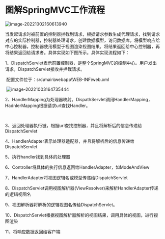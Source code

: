 # 图解SpringMVC工作流程

![image-20221002160613940](E:\Java全栈学习记录\SSM图书管理系统项目\SSM图书馆里系统MD图库\image-20221002160613940.png)

当发起请求时被前置的控制器拦截到请求，根据请求参数生成代理请求，找到请求对应的实际控制器，控制器处理请求，创建数据模型，访问数据库，将模型响应给中心控制器，控制器使用模型于视图渲染视图结果，将结果返回给中心控制器，再将结果返回给请求者。具体实现如下图所示。具体实现流程如下：

1、DispatchServlet表示前置控制器，是整个SpringMVC的控制中心。用户发出请求，DispatchServlet接收并拦截请求。

​		配置文件位于：src\main\webapp\WEB-INF\web.xml

​		![image-20221003164735444](E:\Java全栈学习记录\SSM图书管理系统项目\SSM图书馆里系统MD图库\image-20221003164735444.png)

2、HandlerMapping为处理器映射。DispathServlet调用HandlerMapping，HadnlerMapping根据请求url查找Handler。

​		

3、返回处理器执行链，根据url查找控制器，并且将解析后的信息传递给DispatchServlet

4、HandlerAdapter表示处理器适配器，并且将解析后的信息传递给DispatchServlet

5、执行handler找到具体的处理器

6、Controller将具体的执行信息返回给HandlerAdapter，如ModeAndView

7、HandlerAdapter将视图逻辑名或模型传递给DispatchServlet

8、DispatchServlet调用视图解析器(ViewResolver)来解析HandlerAdapter传递的逻辑视图名

9、视图解析器将解析的逻辑视图名传给DispatchServlet。

10、DispatchServlet根据视图解析器解析的视图结果，调用具体的视图，进行视图渲染

11、将响应数据返回给客户端
